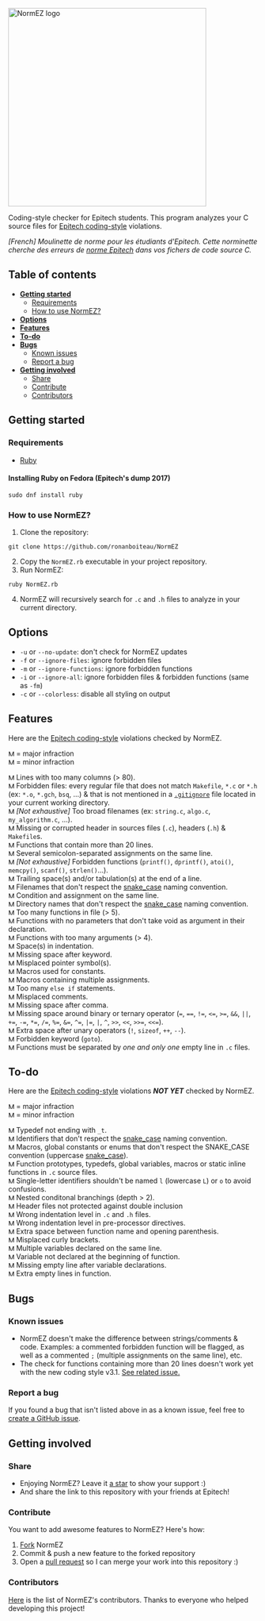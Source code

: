 [<img alt="NormEZ logo" src="/artwork/normez-logo.png" width="400px"/>](https://github.com/ronanboiteau/NormEZ)

Coding-style checker for Epitech students. This program analyzes your C source files for [Epitech coding-style] violations.

*[French] Moulinette de norme pour les étudiants d'Epitech. Cette norminette cherche des erreurs de [norme Epitech][Epitech coding-style] dans vos fichers de code source C.*

## Table of contents

* __[Getting started](#getting-started)__
  * [Requirements](#requirements)
  * [How to use NormEZ?](#how-to-use-normez)
* __[Options](#options)__
* __[Features](#features)__
* __[To-do](#to-do)__
* __[Bugs](#bugs)__
  * [Known issues](#known-issues)
  * [Report a bug](#report-a-bug)
* __[Getting involved](#getting-involved)__
  * [Share](#share)
  * [Contribute](#contribute)
  * [Contributors](#contributors)

## Getting started

### Requirements

 - [Ruby](https://www.ruby-lang.org/en/)

#### Installing Ruby on Fedora (Epitech's dump 2017)

```
sudo dnf install ruby
```

### How to use NormEZ?

 1. Clone the repository:
```
git clone https://github.com/ronanboiteau/NormEZ
```
 2. Copy the `NormEZ.rb` executable in your project repository.
 3. Run NormEZ:
```
ruby NormEZ.rb
```
 4. NormEZ will recursively search for `.c` and `.h` files to analyze in your current directory.

## Options

 - `-u` or `--no-update`: don't check for NormEZ updates
 - `-f` or `--ignore-files`: ignore forbidden files
 - `-m` or `--ignore-functions`: ignore forbidden functions
 - `-i` or `--ignore-all`: ignore forbidden files & forbidden functions (same as `-fm`)
 - `-c` or `--colorless`: disable all styling on output

## Features

Here are the [Epitech coding-style] violations checked by NormEZ.

<img alt="Major infraction" src="/artwork/direction_arrow_red_up.png" width="12" height="12"/> = major infraction<br/>
<img alt="Minor infraction" src="/artwork/direction_arrow_green_down.png" width="12" height="12"/> = minor infraction<br/>

<img alt="Major infraction" src="/artwork/direction_arrow_red_up.png" width="12" height="12"/> Lines with too many columns (> 80).<br/>
<img alt="Major infraction" src="/artwork/direction_arrow_red_up.png" width="12" height="12"/> Forbidden files: every regular file that does not match `Makefile`, `*.c` or `*.h` (ex: `*.o`, `*.gch`, `bsq`, ...) & that is not mentioned in a [`.gitignore`](https://git-scm.com/docs/gitignore) file located in your current working directory.<br/>
<img alt="Major infraction" src="/artwork/direction_arrow_red_up.png" width="12" height="12"/> *[Not exhaustive]* Too broad filenames (ex: `string.c`, `algo.c`, `my_algorithm.c`, ...).<br/>
<img alt="Major infraction" src="/artwork/direction_arrow_red_up.png" width="12" height="12"/> Missing or corrupted header in sources files (`.c`), headers (`.h`) & `Makefile`s.<br/>
<img alt="Major infraction" src="/artwork/direction_arrow_red_up.png" width="12" height="12"/> Functions that contain more than 20 lines.<br/>
<img alt="Major infraction" src="/artwork/direction_arrow_red_up.png" width="12" height="12"/> Several semicolon-separated assignments on the same line.<br/>
<img alt="Major infraction" src="/artwork/direction_arrow_red_up.png" width="12" height="12"/> *[Not exhaustive]* Forbidden functions (`printf()`, `dprintf()`, `atoi()`, `memcpy()`, `scanf()`, `strlen()`...).<br/>
<img alt="Major infraction" src="/artwork/direction_arrow_red_up.png" width="12" height="12"/> Trailing space(s) and/or tabulation(s) at the end of a line.<br/>
<img alt="Major infraction" src="/artwork/direction_arrow_red_up.png" width="12" height="12"/> Filenames that don't respect the [snake_case] naming convention.<br/>
<img alt="Major infraction" src="/artwork/direction_arrow_red_up.png" width="12" height="12"/> Condition and assignment on the same line.<br/>
<img alt="Major infraction" src="/artwork/direction_arrow_red_up.png" width="12" height="12"/> Directory names that don't respect the [snake_case] naming convention.<br/>
<img alt="Major infraction" src="/artwork/direction_arrow_red_up.png" width="12" height="12"/> Too many functions in file (> 5).<br/>
<img alt="Major infraction" src="/artwork/direction_arrow_red_up.png" width="12" height="12"/> Functions with no parameters that don't take void as argument in their declaration.<br/>
<img alt="Major infraction" src="/artwork/direction_arrow_red_up.png" width="12" height="12"/> Functions with too many arguments (> 4).<br/>
<img alt="Minor infraction" src="/artwork/direction_arrow_green_down.png" width="12" height="12"/> Space(s) in indentation.<br/>
<img alt="Minor infraction" src="/artwork/direction_arrow_green_down.png" width="12" height="12"/> Missing space after keyword.<br/>
<img alt="Minor infraction" src="/artwork/direction_arrow_green_down.png" width="12" height="12"/> Misplaced pointer symbol(s).<br/>
<img alt="Minor infraction" src="/artwork/direction_arrow_green_down.png" width="12" height="12"/> Macros used for constants.<br/>
<img alt="Minor infraction" src="/artwork/direction_arrow_green_down.png" width="12" height="12"/> Macros containing multiple assignments.<br/>
<img alt="Minor infraction" src="/artwork/direction_arrow_green_down.png" width="12" height="12"/> Too many `else if` statements.<br/>
<img alt="Minor infraction" src="/artwork/direction_arrow_green_down.png" width="12" height="12"/> Misplaced comments.<br/>
<img alt="Minor infraction" src="/artwork/direction_arrow_green_down.png" width="12" height="12"/> Missing space after comma.<br/>
<img alt="Minor infraction" src="/artwork/direction_arrow_green_down.png" width="12" height="12"/> Missing space around binary or ternary operator (`=`, `==`, `!=`, `<=`, `>=`, `&&`, `||`, `+=`, `-=`, `*=`, `/=`, `%=`, `&=`, `^=`, `|=`, `|`, `^`, `>>`, `<<`, `>>=`, `<<=`).<br/>
<img alt="Minor infraction" src="/artwork/direction_arrow_green_down.png" width="12" height="12"/> Extra space after unary operators (`!`, `sizeof`, `++`, `--`).<br/>
<img alt="Minor infraction" src="/artwork/direction_arrow_green_down.png" width="12" height="12"/> Forbidden keyword (`goto`).<br/>
<img alt="Minor infraction" src="/artwork/direction_arrow_green_down.png" width="12" height="12"/> Functions must be separated by *one and only one* empty line in `.c` files.<br/>

## To-do

Here are the [Epitech coding-style] violations ***NOT YET*** checked by NormEZ.

<img alt="Major infraction" src="/artwork/direction_arrow_red_up.png" width="12" height="12"/> = major infraction<br/>
<img alt="Minor infraction" src="/artwork/direction_arrow_green_down.png" width="12" height="12"/> = minor infraction<br/>

<img alt="Major infraction" src="/artwork/direction_arrow_red_up.png" width="12" height="12"/> Typedef not ending with `_t`.<br/>
<img alt="Major infraction" src="/artwork/direction_arrow_red_up.png" width="12" height="12"/> Identifiers that don't respect the [snake_case] naming convention.<br/>
<img alt="Major infraction" src="/artwork/direction_arrow_red_up.png" width="12" height="12"/> Macros, global constants or enums that don't respect the SNAKE_CASE convention (uppercase [snake_case]).<br/>
<img alt="Major infraction" src="/artwork/direction_arrow_red_up.png" width="12" height="12"/> Function prototypes, typedefs, global variables, macros or static inline functions in `.c` source files.<br/>
<img alt="Minor infraction" src="/artwork/direction_arrow_green_down.png" width="12" height="12"/> Single-letter identifiers shouldn't be named `l` (lowercase `L`) or `o` to avoid confusions.</br>
<img alt="Minor infraction" src="/artwork/direction_arrow_green_down.png" width="12" height="12"/> Nested conditonal branchings (depth > 2).<br/>
<img alt="Minor infraction" src="/artwork/direction_arrow_green_down.png" width="12" height="12"/> Header files not protected against double inclusion<br/>
<img alt="Minor infraction" src="/artwork/direction_arrow_green_down.png" width="12" height="12"/> Wrong indentation level in `.c` and `.h` files.<br/>
<img alt="Minor infraction" src="/artwork/direction_arrow_green_down.png" width="12" height="12"/> Wrong indentation level in pre-processor directives.<br/>
<img alt="Minor infraction" src="/artwork/direction_arrow_green_down.png" width="12" height="12"/> Extra space between function name and opening parenthesis.<br/>
<img alt="Minor infraction" src="/artwork/direction_arrow_green_down.png" width="12" height="12"/> Misplaced curly brackets.<br/>
<img alt="Minor infraction" src="/artwork/direction_arrow_green_down.png" width="12" height="12"/> Multiple variables declared on the same line.<br/>
<img alt="Minor infraction" src="/artwork/direction_arrow_green_down.png" width="12" height="12"/> Variable not declared at the beginning of function.<br/>
<img alt="Minor infraction" src="/artwork/direction_arrow_green_down.png" width="12" height="12"/> Missing empty line after variable declarations.<br/>
<img alt="Minor infraction" src="/artwork/direction_arrow_green_down.png" width="12" height="12"/> Extra empty lines in function.<br/>

## Bugs

### Known issues

 - NormEZ doesn't make the difference between strings/comments & code. Examples: a commented forbidden function will be flagged, as well as a commented `;` (multiple assignments on the same line), etc.
 - The check for functions containing more than 20 lines doesn't work yet with the new coding style v3.1. [See related issue.](https://github.com/ronanboiteau/NormEZ/issues/20)

### Report a bug

If you found a bug that isn't listed above in as a known issue, feel free to [create a GitHub issue](https://github.com/ronanboiteau/NormEZ/issues).

## Getting involved

### Share

 - Enjoying NormEZ? Leave it [a star](https://github.com/ronanboiteau/NormEZ/stargazers) to show your support :)
 - And share the link to this repository with your friends at Epitech!

### Contribute

You want to add awesome features to NormEZ? Here's how:
 1. [Fork](https://github.com/ronanboiteau/NormEZ/network/members) NormEZ
 2. Commit & push a new feature to the forked repository
 3. Open a [pull request](https://github.com/ronanboiteau/NormEZ/pulls) so I can merge your work into this repository :)

### Contributors

[Here](https://github.com/ronanboiteau/NormEZ/graphs/contributors) is the list of NormEZ's contributors. Thanks to everyone who helped developing this project!

<!-- Links -->
[Epitech coding-style]: /epitech_c_coding_style.pdf
[snake_case]: https://en.wikipedia.org/wiki/Snake_case
